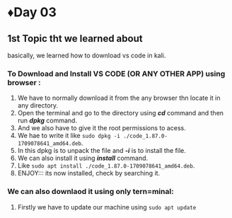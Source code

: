 # ♦Day 03

## 1st Topic tht we learned about 
basically, we learned how to download vs code in kali.

### To Download and Install VS CODE (OR ANY OTHER APP) using browser :
 1. We have to normally download it from the any browser thn locate it in any directory.
 2. Open the terminal and go to the directory using ***cd*** command and then run ***dpkg*** command.
 3. And we also have to give it the root permissions to acess.
 4. We hae to write it like ```sudo dpkg -i ./code_1.87.0-1709078641_amd64.deb```. 
 5. In this dpkg is to unpack the file and ***-i*** is to install the file.
 6. We can also install it using ***install*** command.
 7. Like ```sudo apt install ./code_1.87.0-1709078641_amd64.deb```.
 8. ENJOY::: its now installed, check by searching it.

###  We can also downlaod it using only tern=minal:
1. Firstly we have to update our machine using ```sudo apt update```
